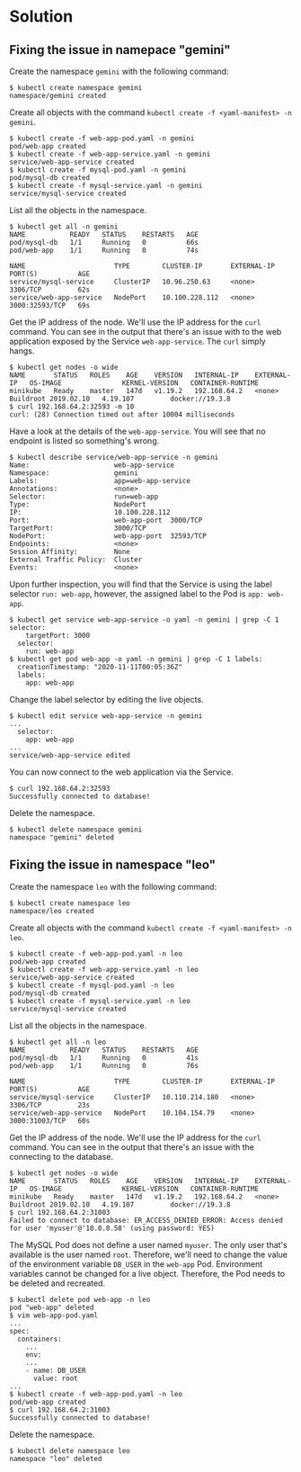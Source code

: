 # Solution

## Fixing the issue in namepace "gemini"

Create the namespace `gemini` with the following command:

```
$ kubectl create namespace gemini
namespace/gemini created
```

Create all objects with the command `kubectl create -f <yaml-manifest> -n gemini`.

```
$ kubectl create -f web-app-pod.yaml -n gemini
pod/web-app created
$ kubectl create -f web-app-service.yaml -n gemini
service/web-app-service created
$ kubectl create -f mysql-pod.yaml -n gemini
pod/mysql-db created
$ kubectl create -f mysql-service.yaml -n gemini
service/mysql-service created
```

List all the objects in the namespace.

```
$ kubectl get all -n gemini
NAME           READY   STATUS    RESTARTS   AGE
pod/mysql-db   1/1     Running   0          66s
pod/web-app    1/1     Running   0          74s

NAME                      TYPE        CLUSTER-IP       EXTERNAL-IP   PORT(S)          AGE
service/mysql-service     ClusterIP   10.96.250.63     <none>        3306/TCP         62s
service/web-app-service   NodePort    10.100.228.112   <none>        3000:32593/TCP   69s
```

Get the IP address of the node. We'll use the IP address for the `curl` command. You can see in the output that there's an issue with to the web application exposed by the Service `web-app-service`. The `curl` simply hangs.

```
$ kubectl get nodes -o wide
NAME       STATUS   ROLES    AGE    VERSION   INTERNAL-IP    EXTERNAL-IP   OS-IMAGE               KERNEL-VERSION   CONTAINER-RUNTIME
minikube   Ready    master   147d   v1.19.2   192.168.64.2   <none>        Buildroot 2019.02.10   4.19.107         docker://19.3.8
$ curl 192.168.64.2:32593 -m 10
curl: (28) Connection timed out after 10004 milliseconds
```

Have a look at the details of the `web-app-service`. You will see that no endpoint is listed so something's wrong.

```
$ kubectl describe service/web-app-service -n gemini
Name:                     web-app-service
Namespace:                gemini
Labels:                   app=web-app-service
Annotations:              <none>
Selector:                 run=web-app
Type:                     NodePort
IP:                       10.100.228.112
Port:                     web-app-port  3000/TCP
TargetPort:               3000/TCP
NodePort:                 web-app-port  32593/TCP
Endpoints:                <none>
Session Affinity:         None
External Traffic Policy:  Cluster
Events:                   <none>
```

Upon further inspection, you will find that the Service is using the label selector `run: web-app`, however, the assigned label to the Pod is `app: web-app`.

```
$ kubectl get service web-app-service -o yaml -n gemini | grep -C 1 selector:
    targetPort: 3000
  selector:
    run: web-app
$ kubectl get pod web-app -o yaml -n gemini | grep -C 1 labels:
  creationTimestamp: "2020-11-11T00:05:36Z"
  labels:
    app: web-app
```

Change the label selector by editing the live objects.

```
$ kubectl edit service web-app-service -n gemini
...
  selector:
    app: web-app
...
service/web-app-service edited
```

You can now connect to the web application via the Service.

```
$ curl 192.168.64.2:32593
Successfully connected to database!
```

Delete the namespace.

```
$ kubectl delete namespace gemini
namespace "gemini" deleted
```

## Fixing the issue in namespace "leo"

Create the namespace `leo` with the following command:

```
$ kubectl create namespace leo
namespace/leo created
```

Create all objects with the command `kubectl create -f <yaml-manifest> -n leo`.

```
$ kubectl create -f web-app-pod.yaml -n leo
pod/web-app created
$ kubectl create -f web-app-service.yaml -n leo
service/web-app-service created
$ kubectl create -f mysql-pod.yaml -n leo
pod/mysql-db created
$ kubectl create -f mysql-service.yaml -n leo
service/mysql-service created
```

List all the objects in the namespace.

```
$ kubectl get all -n leo
NAME           READY   STATUS    RESTARTS   AGE
pod/mysql-db   1/1     Running   0          41s
pod/web-app    1/1     Running   0          76s

NAME                      TYPE        CLUSTER-IP       EXTERNAL-IP   PORT(S)          AGE
service/mysql-service     ClusterIP   10.110.214.180   <none>        3306/TCP         23s
service/web-app-service   NodePort    10.104.154.79    <none>        3000:31003/TCP   60s
```

Get the IP address of the node. We'll use the IP address for the `curl` command. You can see in the output that there's an issue with the connecting to the database.

```
$ kubectl get nodes -o wide
NAME       STATUS   ROLES    AGE    VERSION   INTERNAL-IP    EXTERNAL-IP   OS-IMAGE               KERNEL-VERSION   CONTAINER-RUNTIME
minikube   Ready    master   147d   v1.19.2   192.168.64.2   <none>        Buildroot 2019.02.10   4.19.107         docker://19.3.8
$ curl 192.168.64.2:31003
Failed to connect to database: ER_ACCESS_DENIED_ERROR: Access denied for user 'myuser'@'10.0.0.58' (using password: YES)
```

The MySQL Pod does not define a user named `myuser`. The only user that's available is the user named `root`. Therefore, we'll need to change the value of the environment variable `DB_USER` in the `web-app` Pod. Environment variables cannot be changed for a live object. Therefore, the Pod needs to be deleted and recreated.

```
$ kubectl delete pod web-app -n leo
pod "web-app" deleted
$ vim web-app-pod.yaml
...
spec:
  containers:
    ...
    env:
    ...
    - name: DB_USER
      value: root
...
$ kubectl create -f web-app-pod.yaml -n leo
pod/web-app created
$ curl 192.168.64.2:31003
Successfully connected to database!
```

Delete the namespace.

```
$ kubectl delete namespace leo
namespace "leo" deleted
```